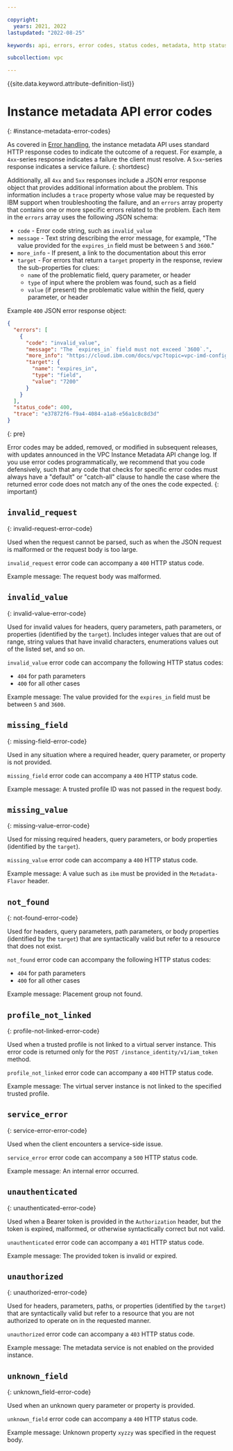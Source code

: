 ```yaml
---

copyright:
  years: 2021, 2022
lastupdated: "2022-08-25"

keywords: api, errors, error codes, status codes, metadata, http status codes

subcollection: vpc

---
```


{{site.data.keyword.attribute-definition-list}}

# Instance metadata API error codes
{: #instance-metadata-error-codes}

As covered in [Error handling](/apidocs/vpc-metadata#error-handling), the instance metadata API uses standard HTTP response codes to indicate the outcome of a request. For example, a `4xx`-series response indicates a failure the client must resolve. A `5xx`-series response indicates a service failure.
{: shortdesc}

Additionally, all `4xx` and `5xx` responses include a JSON error response object that provides additional information about the problem. This information includes a `trace` property whose value may be requested by IBM support when troubleshooting the failure, and an `errors` array property that contains one or more specific errors related to the problem. Each item in the `errors` array uses the following JSON schema:

- `code` - Error code string, such as `invalid_value`
- `message` - Text string describing the error message, for example, "The value provided for the `expires_in` field must be between `5` and `3600`."
- `more_info` - If present, a link to the documentation about this error
- `target` - For errors that return a `target` property in the response, review the sub-properties for clues:
    - `name` of the problematic field, query parameter, or header
    - `type` of input where the problem was found, such as a field
    - `value` (if present) the problematic value within the field, query parameter, or header

Example `400` JSON error response object:

```json
{
  "errors": [
    {
      "code": "invalid_value",
      "message": "The `expires_in` field must not exceed `3600`.",
      "more_info": "https://cloud.ibm.com/docs/vpc?topic=vpc-imd-configure-service",
      "target": {
        "name": "expires_in",
        "type": "field",
        "value": "7200"
      }
    }
  ],
  "status_code": 400,
  "trace": "e37872f6-f9a4-4084-a1a8-e56a1c8c8d3d"
}
```
{: pre}

Error codes may be added, removed, or modified in subsequent releases, with updates announced in the VPC Instance Metadata API change log. If you use error codes programmatically, we recommend that you code defensively, such that any code that checks for specific error codes must always have a "default" or "catch-all" clause to handle the case where the returned error code does not match any of the ones the code expected.
{: important}

## `invalid_request`
{: invalid-request-error-code}

Used when the request cannot be parsed, such as when the JSON request is malformed or the request body is too large.

`invalid_request` error code can accompany a `400` HTTP status code.

Example message: The request body was malformed.

## `invalid_value`
{: invalid-value-error-code}

Used for invalid values for headers, query parameters, path parameters, or properties (identified by the `target`). Includes integer values that are out of range, string values that have invalid characters, enumerations values out of the listed set, and so on.

`invalid_value` error code can accompany the following HTTP status codes:

- `404` for path parameters
- `400` for all other cases

Example message: The value provided for the `expires_in` field must be between `5` and `3600`.

## `missing_field`
{: missing-field-error-code}

Used in any situation where a required header, query parameter, or property is not provided.

`missing_field` error code can accompany a `400` HTTP status code.

Example message: A trusted profile ID was not passed in the request body.

## `missing_value`
{: missing-value-error-code}

Used for missing required headers, query parameters, or body properties (identified by the `target`).

`missing_value` error code can accompany a `400` HTTP status code.

Example message: A value such as `ibm` must be provided in the `Metadata-Flavor` header.

## `not_found`
{: not-found-error-code}

Used for headers, query parameters, path parameters, or body properties (identified by the `target`) that are syntactically valid but refer to a resource that does not exist.

`not_found` error code can accompany the following HTTP status codes:

- `404` for path parameters
- `400` for all other cases

Example message: Placement group not found.

## `profile_not_linked`
{: profile-not-linked-error-code}

Used when a trusted profile is not linked to a virtual server instance. This error code is returned only for the `POST /instance_identity/v1/iam_token` method.

`profile_not_linked` error code can accompany a `400` HTTP status code.

Example message: The virtual server instance is not linked to the specified trusted profile.

## `service_error`
{: service-error-error-code}

Used when the client encounters a service-side issue.

`service_error` error code can accompany a `500` HTTP status code.

Example message: An internal error occurred.

## `unauthenticated`
{: unauthenticated-error-code}

Used when a Bearer token is provided in the `Authorization` header, but the token is expired, malformed, or otherwise syntactically correct but not valid.

`unauthenticated` error code can accompany a `401` HTTP status code.

Example message: The provided token is invalid or expired.

## `unauthorized`
{: unauthorized-error-code}

Used for headers, parameters, paths, or properties (identified by the `target`) that are syntactically valid but refer to a resource that you are not authorized to operate on in the requested manner.

`unauthorized` error code can accompany a `403` HTTP status code.

Example message: The metadata service is not enabled on the provided instance.

## `unknown_field`
{: unknown_field-error-code}

Used when an unknown query parameter or property is provided.

`unknown_field` error code can accompany a `400` HTTP status code.

Example message: Unknown property `xyzzy` was specified in the request body.
